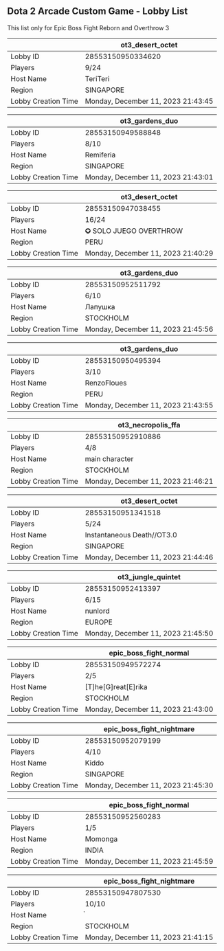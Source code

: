 ## Dota 2 Arcade Custom Game - Lobby List

This list only for Epic Boss Fight Reborn and Overthrow 3

|  | ot3_desert_octet |
| ------ | ------ |
| Lobby ID | 28553150950334620 |
| Players | 9/24 |
| Host Name | TeriTeri |
| Region | SINGAPORE |
| Lobby Creation Time | Monday, December 11, 2023 21:43:45 |


|  | ot3_gardens_duo |
| ------ | ------ |
| Lobby ID | 28553150949588848 |
| Players | 8/10 |
| Host Name | Remiferia |
| Region | SINGAPORE |
| Lobby Creation Time | Monday, December 11, 2023 21:43:01 |


|  | ot3_desert_octet |
| ------ | ------ |
| Lobby ID | 28553150947038455 |
| Players | 16/24 |
| Host Name | ✪ SOLO JUEGO OVERTHROW |
| Region | PERU |
| Lobby Creation Time | Monday, December 11, 2023 21:40:29 |


|  | ot3_gardens_duo |
| ------ | ------ |
| Lobby ID | 28553150952511792 |
| Players | 6/10 |
| Host Name | Лапушка |
| Region | STOCKHOLM |
| Lobby Creation Time | Monday, December 11, 2023 21:45:56 |


|  | ot3_gardens_duo |
| ------ | ------ |
| Lobby ID | 28553150950495394 |
| Players | 3/10 |
| Host Name | RenzoFloues |
| Region | PERU |
| Lobby Creation Time | Monday, December 11, 2023 21:43:55 |


|  | ot3_necropolis_ffa |
| ------ | ------ |
| Lobby ID | 28553150952910886 |
| Players | 4/8 |
| Host Name | main character |
| Region | STOCKHOLM |
| Lobby Creation Time | Monday, December 11, 2023 21:46:21 |


|  | ot3_desert_octet |
| ------ | ------ |
| Lobby ID | 28553150951341518 |
| Players | 5/24 |
| Host Name | Instantaneous Death//OT3.0 |
| Region | SINGAPORE |
| Lobby Creation Time | Monday, December 11, 2023 21:44:46 |


|  | ot3_jungle_quintet |
| ------ | ------ |
| Lobby ID | 28553150952413397 |
| Players | 6/15 |
| Host Name | nunlord |
| Region | EUROPE |
| Lobby Creation Time | Monday, December 11, 2023 21:45:50 |


|  | epic_boss_fight_normal |
| ------ | ------ |
| Lobby ID | 28553150949572274 |
| Players | 2/5 |
| Host Name | [T]he[G]reat[E]rika |
| Region | STOCKHOLM |
| Lobby Creation Time | Monday, December 11, 2023 21:43:00 |


|  | epic_boss_fight_nightmare |
| ------ | ------ |
| Lobby ID | 28553150952079199 |
| Players | 4/10 |
| Host Name | Kiddo |
| Region | SINGAPORE |
| Lobby Creation Time | Monday, December 11, 2023 21:45:30 |


|  | epic_boss_fight_normal |
| ------ | ------ |
| Lobby ID | 28553150952560283 |
| Players | 1/5 |
| Host Name | Momonga |
| Region | INDIA |
| Lobby Creation Time | Monday, December 11, 2023 21:45:59 |


|  | epic_boss_fight_nightmare |
| ------ | ------ |
| Lobby ID | 28553150947807530 |
| Players | 10/10 |
| Host Name | ๋ |
| Region | STOCKHOLM |
| Lobby Creation Time | Monday, December 11, 2023 21:41:15 |


